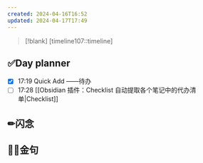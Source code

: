 ```yaml
---
created: 2024-04-16T16:52
updated: 2024-04-17T17:49
---
```

> [!blank] 
> [timeline107::timeline]
## ✅Day planner
- [x] 17:19  Quick Add ——待办
- [ ] 17:28  [[Obsidian 插件：Checklist 自动提取各个笔记中的代办清单|Checklist]]

## ✏闪念



## 🏳️‍🌈金句